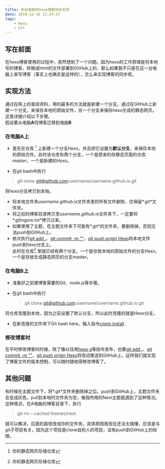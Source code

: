 ```yaml
---
title: 多台电脑的hexo博客同步实现
date: 2019-12-16 21:24:57
tags:
	- Hexo
	- Git
---
```


## 写在前面  
在hexo博客使用的过程中，突然想到了一个问题。因为hexo的工作原理是将本地写的博客，转换成html的文件部署到GitHub上的，那么如果我不只是在这一台电脑上来写博客（事实上也确实是这样的），怎么来实现博客的同步呢。  
<!--more-->  
## 实现方法  
通过在网上的查阅资料，用的最多的方法就是新建一个分支。通过在GitHub上新建一个分支，来保存本地的原始文件，另一个分支来保存hexo生成的静态网页。这里详细介绍以下步骤。  
假设要从电脑**A**将博客迁移到电脑**B**  
### 在电脑A上  
* 首先在仓库 [^username.github.io] 上新建一个分支*Hexo*，并且把它设置为**默认分支**，来保存本地的原始文件。此时该仓库有两个分支，一个是原来的存静态页面的仓库*master*，一个是新建的*Hexo*。  
[^username.github.io]: 你的静态网页存储仓库
* 在git bash中执行
> git clone git@github.com:username/username.github.io.git

将hexo分支拷贝到本地。 
* 将本地文件夹*username.github.io*文件夹里的所有文件删除，仅保留*.git*文件夹。  
* 将之前的博客目录拷贝至*username.github.io*文件夹下，一定要将*.gitingore.txt*拷贝过来。  
* 如果使用了主题，在主题文件夹下可能有*.git*的文件夹，要删除掉，否则无法push到GitHub上。  
* 依次执行<u>git add .</u>、<u>git commit -m ""</u>、<u>git push origin Hexo</u>将本地文件push到hexo分支上。  
此时在仓库[^username.github.io] 里就已经有两个分支，一个是存放本地的原始文件的分支Hexo，一个是存放生成静态网页的分支master。  
### 在电脑B上  
* 准备好之前建博客需要的Git、node.js等步骤。  

* 在git bash中执行

  > git clone git@github.com:username/username.github.io.git

将仓库克隆到本地，因为之前设置了默认分支，所以此时克隆的就是Hexo分支。  

* 在新克隆的文件夹下Git bash here，输入指令<u>cnpm install</u> .  
### 修改博客时  
在平时修改博客的时候，除了像以往用<u>hexo g</u>等指令发布，也要<u>git add .</u>、<u>git commit -m ""</u>、<u>git push origin Hexo</u>将改动推送到GitHub上。这样我们就实现了博客文件的版本控制，可以随时随地得修改博客了。  

## 其他问题  
有时候在主题文件下，将*.git*文件夹删除掉之后，push到GitHub上，主题文件夹会变成灰色，pull到本地时文件夹为空，像我所用的Next主题就遇到了这种情况。这种情况，在A电脑的博客目录下，执行
> git rm --cached themes/next  

就可以解决，后面的路径改成你的文件夹。具体原因我现在还没太搞懂，应该是与git子项目有关，因为这个项目是clone自别人的项目，没有push到GitHub上的权限。

